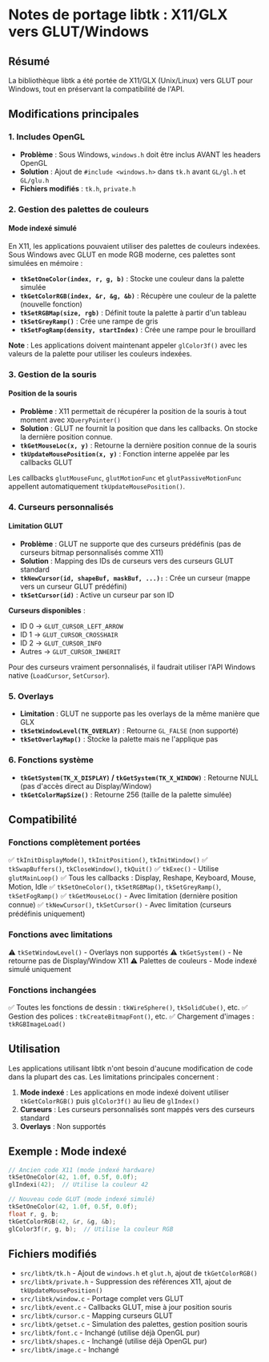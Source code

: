 # Notes de portage libtk : X11/GLX vers GLUT/Windows

## Résumé
La bibliothèque libtk a été portée de X11/GLX (Unix/Linux) vers GLUT pour Windows, tout en préservant la compatibilité de l'API.

## Modifications principales

### 1. Includes OpenGL
- **Problème** : Sous Windows, `windows.h` doit être inclus AVANT les headers OpenGL
- **Solution** : Ajout de `#include <windows.h>` dans `tk.h` avant `GL/gl.h` et `GL/glu.h`
- **Fichiers modifiés** : `tk.h`, `private.h`

### 2. Gestion des palettes de couleurs

#### Mode indexé simulé
En X11, les applications pouvaient utiliser des palettes de couleurs indexées. Sous Windows avec GLUT en mode RGB moderne, ces palettes sont simulées en mémoire :

- **`tkSetOneColor(index, r, g, b)`** : Stocke une couleur dans la palette simulée
- **`tkGetColorRGB(index, &r, &g, &b)`** : Récupère une couleur de la palette (nouvelle fonction)
- **`tkSetRGBMap(size, rgb)`** : Définit toute la palette à partir d'un tableau
- **`tkSetGreyRamp()`** : Crée une rampe de gris
- **`tkSetFogRamp(density, startIndex)`** : Crée une rampe pour le brouillard

**Note** : Les applications doivent maintenant appeler `glColor3f()` avec les valeurs de la palette pour utiliser les couleurs indexées.

### 3. Gestion de la souris

#### Position de la souris
- **Problème** : X11 permettait de récupérer la position de la souris à tout moment avec `XQueryPointer()`
- **Solution** : GLUT ne fournit la position que dans les callbacks. On stocke la dernière position connue.
- **`tkGetMouseLoc(x, y)`** : Retourne la dernière position connue de la souris
- **`tkUpdateMousePosition(x, y)`** : Fonction interne appelée par les callbacks GLUT

Les callbacks `glutMouseFunc`, `glutMotionFunc` et `glutPassiveMotionFunc` appellent automatiquement `tkUpdateMousePosition()`.

### 4. Curseurs personnalisés

#### Limitation GLUT
- **Problème** : GLUT ne supporte que des curseurs prédéfinis (pas de curseurs bitmap personnalisés comme X11)
- **Solution** : Mapping des IDs de curseurs vers des curseurs GLUT standard
- **`tkNewCursor(id, shapeBuf, maskBuf, ...):`** : Crée un curseur (mappe vers un curseur GLUT prédéfini)
- **`tkSetCursor(id)`** : Active un curseur par son ID

**Curseurs disponibles** : 
- ID 0 → `GLUT_CURSOR_LEFT_ARROW`
- ID 1 → `GLUT_CURSOR_CROSSHAIR`
- ID 2 → `GLUT_CURSOR_INFO`
- Autres → `GLUT_CURSOR_INHERIT`

Pour des curseurs vraiment personnalisés, il faudrait utiliser l'API Windows native (`LoadCursor`, `SetCursor`).

### 5. Overlays
- **Limitation** : GLUT ne supporte pas les overlays de la même manière que GLX
- **`tkSetWindowLevel(TK_OVERLAY)`** : Retourne `GL_FALSE` (non supporté)
- **`tkSetOverlayMap()`** : Stocke la palette mais ne l'applique pas

### 6. Fonctions système
- **`tkGetSystem(TK_X_DISPLAY)` / `tkGetSystem(TK_X_WINDOW)`** : Retourne NULL (pas d'accès direct au Display/Window)
- **`tkGetColorMapSize()`** : Retourne 256 (taille de la palette simulée)

## Compatibilité

### Fonctions complètement portées
✅ `tkInitDisplayMode()`, `tkInitPosition()`, `tkInitWindow()`
✅ `tkSwapBuffers()`, `tkCloseWindow()`, `tkQuit()`
✅ `tkExec()` - Utilise `glutMainLoop()`
✅ Tous les callbacks : Display, Reshape, Keyboard, Mouse, Motion, Idle
✅ `tkSetOneColor()`, `tkSetRGBMap()`, `tkSetGreyRamp()`, `tkSetFogRamp()`
✅ `tkGetMouseLoc()` - Avec limitation (dernière position connue)
✅ `tkNewCursor()`, `tkSetCursor()` - Avec limitation (curseurs prédéfinis uniquement)

### Fonctions avec limitations
⚠️ `tkSetWindowLevel()` - Overlays non supportés
⚠️ `tkGetSystem()` - Ne retourne pas de Display/Window X11
⚠️ Palettes de couleurs - Mode indexé simulé uniquement

### Fonctions inchangées
✅ Toutes les fonctions de dessin : `tkWireSphere()`, `tkSolidCube()`, etc.
✅ Gestion des polices : `tkCreateBitmapFont()`, etc.
✅ Chargement d'images : `tkRGBImageLoad()`

## Utilisation

Les applications utilisant libtk n'ont besoin d'aucune modification de code dans la plupart des cas. Les limitations principales concernent :

1. **Mode indexé** : Les applications en mode indexé doivent utiliser `tkGetColorRGB()` puis `glColor3f()` au lieu de `glIndex()`
2. **Curseurs** : Les curseurs personnalisés sont mappés vers des curseurs standard
3. **Overlays** : Non supportés

## Exemple : Mode indexé

```c
// Ancien code X11 (mode indexé hardware)
tkSetOneColor(42, 1.0f, 0.5f, 0.0f);
glIndexi(42);  // Utilise la couleur 42

// Nouveau code GLUT (mode indexé simulé)
tkSetOneColor(42, 1.0f, 0.5f, 0.0f);
float r, g, b;
tkGetColorRGB(42, &r, &g, &b);
glColor3f(r, g, b);  // Utilise la couleur RGB
```

## Fichiers modifiés

- `src/libtk/tk.h` - Ajout de `windows.h` et `glut.h`, ajout de `tkGetColorRGB()`
- `src/libtk/private.h` - Suppression des références X11, ajout de `tkUpdateMousePosition()`
- `src/libtk/window.c` - Portage complet vers GLUT
- `src/libtk/event.c` - Callbacks GLUT, mise à jour position souris
- `src/libtk/cursor.c` - Mapping curseurs GLUT
- `src/libtk/getset.c` - Simulation des palettes, gestion position souris
- `src/libtk/font.c` - Inchangé (utilise déjà OpenGL pur)
- `src/libtk/shapes.c` - Inchangé (utilise déjà OpenGL pur)
- `src/libtk/image.c` - Inchangé

